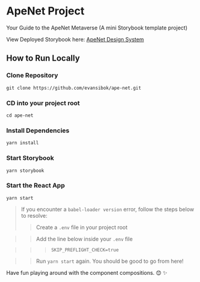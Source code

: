 # ApeNet Project
Your Guide to the ApeNet Metaverse (A mini Storybook template project)

View Deployed Storybook here: [ApeNet Design System](https://6187d0ec016a71003aa23121-syutecmcwk.chromatic.com/)
## How to Run Locally

### Clone Repository
```
git clone https://github.com/evansibok/ape-net.git
```

### CD into your project root
```
cd ape-net
```

### Install Dependencies
```
yarn install
```

### Start Storybook
```
yarn storybook
```

### Start the React App
```
yarn start
```

> If you encounter a `babel-loader version` error, follow the steps below to resolve:
>> Create a `.env` file in your project root

>> Add the line below inside your `.env` file

>>> ```SKIP_PREFLIGHT_CHECK=true```

>> Run `yarn start` again. You should be good to go from here!

Have fun playing around with the component compositions. 😊 ✨
